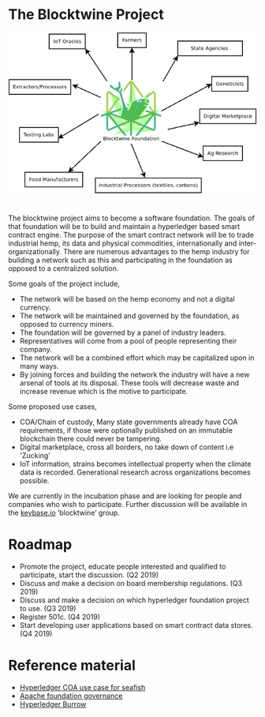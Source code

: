 # The Blocktwine Project
![blocktwine](https://raw.githubusercontent.com/objectsyndicate/blocktwine/master/Diagram1.png)
#
The blocktwine project aims to become a software foundation.
The goals of that foundation will be to build and maintain a hyperledger based smart contract engine.
The purpose of the smart contract network will be to trade industrial hemp, its data and physical commodities, 
internationally and inter-organizationally. There are numerous advantages to the hemp industry for building a network such as this and participating in the foundation as opposed to a centralized solution.

Some goals of the project include,

- The network will be based on the hemp economy and not a digital currency. 
- The network will be maintained and governed by the foundation, as opposed to currency miners. 
- The foundation will be governed by a panel of industry leaders. 
- Representatives will come from a pool of people representing their company.
- The network will be a combined effort which may be capitalized upon in many ways.
- By joining forces and building the network the industry will have a new arsenal of tools at its disposal. These tools will decrease waste and increase revenue which is the motive to participate. 

Some proposed use cases, 

- COA/Chain of custody, Many state governments already have COA requirements, if those were optionally published on an immutable blockchain there could never be tampering.
- Digital marketplace, cross all borders, no take down of content i.e 'Zucking'
- IoT information, strains becomes intellectual property when the climate data is recorded. Generational research across organizations becomes possible. 

We are currently in the incubation phase and are looking for people and companies who wish to participate. Further discussion will be available in the [keybase.io](https://keybase.io/) ‘blocktwine’ group. 

# Roadmap
- Promote the project, educate people interested and qualified to participate, start  the discussion. (Q2 2019)
- Discuss and make a decision on board membership regulations. (Q3 2019)
- Discuss and make a decision on which hyperledger foundation project to use. (Q3 2019)
- Register 501c. (Q4 2019)
- Start developing user applications based on smart contract data stores. (Q4 2019)

# Reference material 
- [Hyperledger COA use case for seafish]( https://www.youtube.com/watch?v=8nrVlICgiYM)
- [Apache foundation governance](https://www.youtube.com/watch?v=TQwrH0PlpZg)
- [Hyperledger Burrow](https://www.hyperledger.org/projects/hyperledger-burrow)
